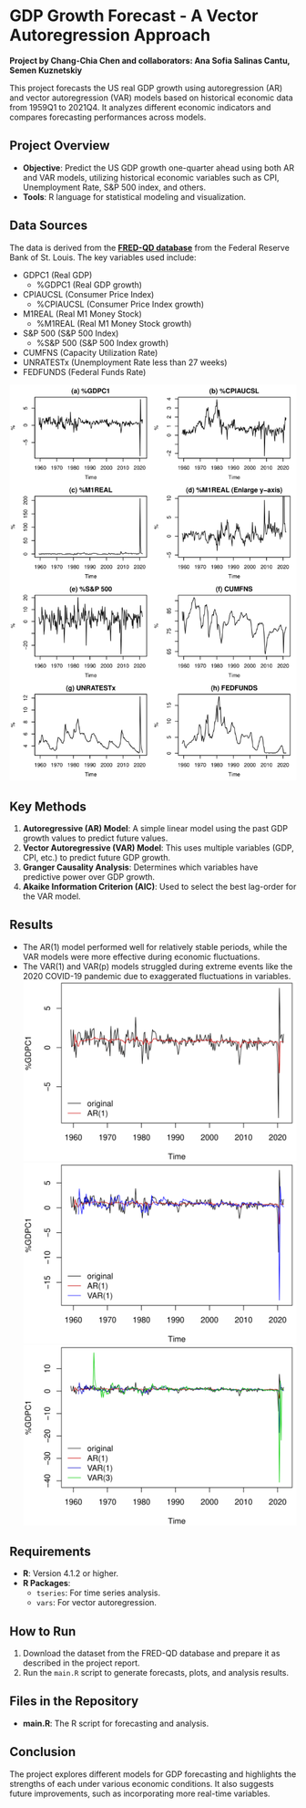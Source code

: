 # GDP Growth Forecast - A Vector Autoregression Approach

**Project by Chang-Chia Chen and collaborators: Ana Sofia Salinas Cantu, Semen Kuznetskiy**

This project forecasts the US real GDP growth using autoregression (AR) and vector autoregression (VAR) models based on historical economic data from 1959Q1 to 2021Q4. It analyzes different economic indicators and compares forecasting performances across models.

## Project Overview
- **Objective**: Predict the US GDP growth one-quarter ahead using both AR and VAR models, utilizing historical economic variables such as CPI, Unemployment Rate, S&P 500 index, and others.
- **Tools**: R language for statistical modeling and visualization.

## Data Sources
The data is derived from the [**FRED-QD database**](https://research.stlouisfed.org/econ/mccracken/fred-databases/) from the Federal Reserve Bank of St. Louis. The key variables used include:
- GDPC1 (Real GDP)
  - %GDPC1 (Real GDP growth)
- CPIAUCSL (Consumer Price Index)
  - %CPIAUCSL (Consumer Price Index growth)
- M1REAL (Real M1 Money Stock)
  - %M1REAL (Real M1 Money Stock growth)
- S&P 500 (S&P 500 Index)
  - %S&P 500 (S&P 500 Index growth)
- CUMFNS (Capacity Utilization Rate)
- UNRATESTx (Unemployment Rate less than 27 weeks)
- FEDFUNDS (Federal Funds Rate)

![descriptive analysis](1.png)

## Key Methods
1. **Autoregressive (AR) Model**: A simple linear model using the past GDP growth values to predict future values.
2. **Vector Autoregressive (VAR) Model**: This uses multiple variables (GDP, CPI, etc.) to predict future GDP growth.
3. **Granger Causality Analysis**: Determines which variables have predictive power over GDP growth.
4. **Akaike Information Criterion (AIC)**: Used to select the best lag-order for the VAR model.

## Results
- The AR(1) model performed well for relatively stable periods, while the VAR models were more effective during economic fluctuations.
- The VAR(1) and VAR(p) models struggled during extreme events like the 2020 COVID-19 pandemic due to exaggerated fluctuations in variables.
  ![AR(1) results](2.png)
  ![VAR(1) results](3.png)
  ![VAR(3) results](4.png)


## Requirements
- **R**: Version 4.1.2 or higher.
- **R Packages**:
  - `tseries`: For time series analysis.
  - `vars`: For vector autoregression.

## How to Run
1. Download the dataset from the FRED-QD database and prepare it as described in the project report.
2. Run the `main.R` script to generate forecasts, plots, and analysis results.

## Files in the Repository
- **main.R**: The R script for forecasting and analysis.
  
## Conclusion
The project explores different models for GDP forecasting and highlights the strengths of each under various economic conditions. It also suggests future improvements, such as incorporating more real-time variables.

